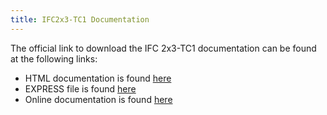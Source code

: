 ```yaml
---
title: IFC2x3-TC1 Documentation
---
```

<p>The official link to download the IFC 2x3-TC1 documentation can be found at the following links:</p>

<ul>
  <li>HTML documentation is found <a href="http://www.buildingsmart-tech.org/downloads/ifc/ifc2x3tc/IFC2x3_TC1_HTML_distribution-pset_errata.zip">here</a></li>
  <li>EXPRESS file is found <a href="http://www.buildingsmart-tech.org/downloads/ifc/ifc2x3tc/IFC2X3_TC1_EXPRESS_longform.zip">here</a></li>
  <li>Online documentation is found <a href="http://www.buildingsmart-tech.org/ifc/IFC2x3/TC1/html">here</a></li>
</ul>